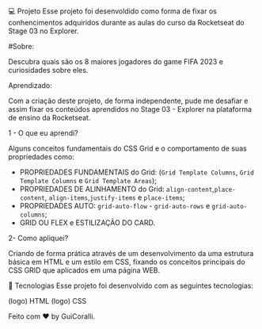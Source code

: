 💻 Projeto
Esse projeto foi desenvoldido como forma de fixar os conhencimentos
adquiridos durante as aulas do curso da Rocketseat do Stage 03 no Explorer.

#Sobre:

Descubra quais são os 8 maiores jogadores do game FIFA 2023 e curiosidades sobre eles.

Aprendizado:

Com a criação deste projeto, de forma independente, pude me desafiar e assim fixar os
conteúdos aprendidos no Stage 03 - Explorer na plataforma de ensino da Rocketseat.

1 - O que eu aprendi?

Alguns conceitos fundamentais do CSS Grid e o comportamento de suas propriedades como:

 - PROPRIEDADES FUNDAMENTAIS do Grid: (`Grid Template Columns`, `Grid Template Columns` e `Grid Template Areas`);
 - PROPRIEDADES DE ALINHAMENTO do Grid: `align-content`,`place-content`, `align-items`,`justify-items` e `place-items`;
 - PROPRIEDADES AUTO: `grid-auto-flow`  - `grid-auto-rows` e  `grid-auto-columns`;
 - GRID OU FLEX e ESTILIZAÇÃO DO CARD.

2- Como apliquei?

Criando de forma prática através de um desenvolvimento da uma estrutura básica em HTML
e um estilo em CSS, fixando os conceitos principais do CSS GRID que 
aplicados em uma página WEB. 



🚀 Tecnologias
Esse projeto foi desenvolvido com as seguintes tecnologias:

(logo) HTML
(logo) CSS

Feito com ♥ by GuiCoralli.